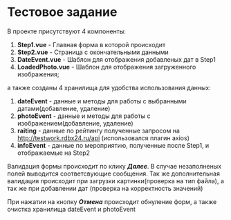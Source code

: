 # Тестовое задание

В проекте присутствуют 4 компоненты:

1. **Step1.vue** - Главная форма в которой происходит 
1. **Step2.vue** - Страница с окончательными данными
1. **DateEvent.vue** - Шаблон для отображения добавленых дат в Step1
1. **LoadedPhoto.vue** - Шаблон для отображения загруженного изображения;

а также созданы 4 хранилища для удобства использования данных:

1. **dateEvent** - данные и методы для работы с выбранными датами(добавление, удаление)
1. **photoEvent** - данные и методы для работы с изображением(добавление, удаление)
1. **raiting** - данные по рейтингу полученные запросом на http://testwork.rdbx24.ru/api (использовался плагин axios)
1. **infoEvent** - данные по мероприятию, полученные после Step1, и отображаемые на Step2

Валидация формы происходит по клику **_Далее_**.
В случае незаполненых полей выводится соответсвующие сообщения. Так же дополнительная валидация происходит при загрузки картинки(проверка на тип файла), а так же при добавлении дат (проверка на корректность значений)

При нажатии на кнопку **_Отмена_** происходит обнуление форм, а также очистка хранилища dateEvent и photoEvent
